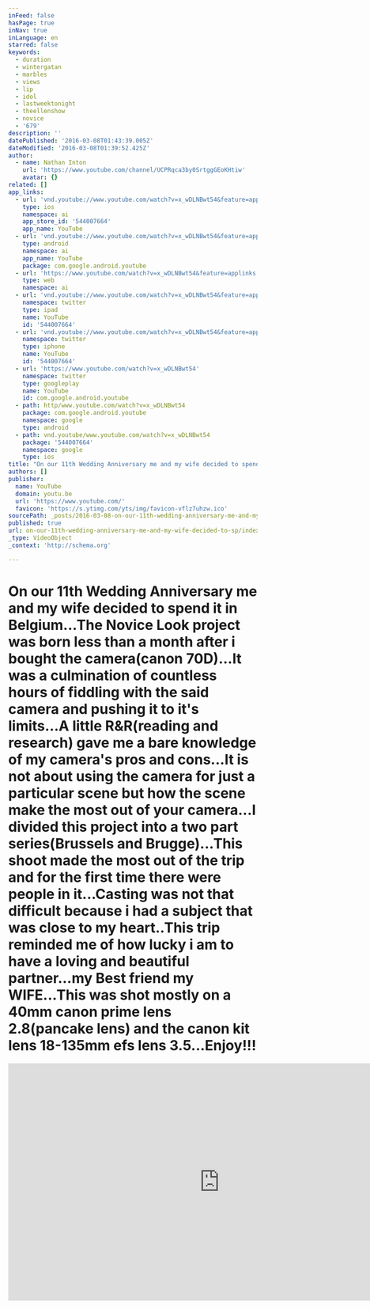 ```yaml
---
inFeed: false
hasPage: true
inNav: true
inLanguage: en
starred: false
keywords:
  - duration
  - wintergatan
  - marbles
  - views
  - lip
  - idol
  - lastweektonight
  - theellenshow
  - novice
  - '679'
description: ''
datePublished: '2016-03-08T01:43:39.005Z'
dateModified: '2016-03-08T01:39:52.425Z'
author:
  - name: Nathan Inton
    url: 'https://www.youtube.com/channel/UCPRqca3by0SrtggGEoKHtiw'
    avatar: {}
related: []
app_links:
  - url: 'vnd.youtube://www.youtube.com/watch?v=x_wDLNBwt54&feature=applinks'
    type: ios
    namespace: ai
    app_store_id: '544007664'
    app_name: YouTube
  - url: 'vnd.youtube://www.youtube.com/watch?v=x_wDLNBwt54&feature=applinks'
    type: android
    namespace: ai
    app_name: YouTube
    package: com.google.android.youtube
  - url: 'https://www.youtube.com/watch?v=x_wDLNBwt54&feature=applinks'
    type: web
    namespace: ai
  - url: 'vnd.youtube://www.youtube.com/watch?v=x_wDLNBwt54&feature=applinks'
    namespace: twitter
    type: ipad
    name: YouTube
    id: '544007664'
  - url: 'vnd.youtube://www.youtube.com/watch?v=x_wDLNBwt54&feature=applinks'
    namespace: twitter
    type: iphone
    name: YouTube
    id: '544007664'
  - url: 'https://www.youtube.com/watch?v=x_wDLNBwt54'
    namespace: twitter
    type: googleplay
    name: YouTube
    id: com.google.android.youtube
  - path: http/www.youtube.com/watch?v=x_wDLNBwt54
    package: com.google.android.youtube
    namespace: google
    type: android
  - path: vnd.youtube/www.youtube.com/watch?v=x_wDLNBwt54
    package: '544007664'
    namespace: google
    type: ios
title: "On our 11th Wedding Anniversary me and my wife decided to spend it in Belgium...The Novice Look project was born less than a month after i bought the camera(canon 70D)...It was a culmination of countless hours of fiddling with the said camera and pushing it to it's limits...A little R&R(reading and research) gave me a bare knowledge of my camera's pros and cons...It is not about using the camera for just a particular scene but how the scene make the most out of your camera...I divided this project into a two part series(Brussels and Brugge)...This shoot made the most out of the trip and for the first time there were people in it...Casting was not that difficult because i had a subject that was close to my heart..This trip reminded me of how lucky i am to have a loving and beautiful partner...my Best friend my WIFE...This was shot mostly on a 40mm canon prime lens 2.8(pancake lens) and the canon kit lens 18-135mm efs lens 3.5...Enjoy!!!"
authors: []
publisher:
  name: YouTube
  domain: youtu.be
  url: 'https://www.youtube.com/'
  favicon: 'https://s.ytimg.com/yts/img/favicon-vflz7uhzw.ico'
sourcePath: _posts/2016-03-08-on-our-11th-wedding-anniversary-me-and-my-wife-decided-to-sp.md
published: true
url: on-our-11th-wedding-anniversary-me-and-my-wife-decided-to-sp/index.html
_type: VideoObject
_context: 'http://schema.org'

---
```

# On our 11th Wedding Anniversary me and my wife decided to spend it in Belgium...The Novice Look project was born less than a month after i bought the camera(canon 70D)...It was a culmination of countless hours of fiddling with the said camera and pushing it to it's limits...A little R&R(reading and research) gave me a bare knowledge of my camera's pros and cons...It is not about using the camera for just a particular scene but how the scene make the most out of your camera...I divided this project into a two part series(Brussels and Brugge)...This shoot made the most out of the trip and for the first time there were people in it...Casting was not that difficult because i had a subject that was close to my heart..This trip reminded me of how lucky i am to have a loving and beautiful partner...my Best friend my WIFE...This was shot mostly on a 40mm canon prime lens 2.8(pancake lens) and the canon kit lens 18-135mm efs lens 3.5...Enjoy!!!

<iframe src="https://cdn.embedly.com/widgets/media.html?src=https%3A%2F%2Fwww.youtube.com%2Fembed%2Fx_wDLNBwt54%3Ffeature%3Doembed&amp;url=https%3A%2F%2Fwww.youtube.com%2Fwatch%3Fv%3Dx_wDLNBwt54%26feature%3Dyoutu.be&amp;image=https%3A%2F%2Fi.ytimg.com%2Fvi%2Fx_wDLNBwt54%2Fhqdefault.jpg&amp;key=b7d04c9b404c499eba89ee7072e1c4f7&amp;type=text%2Fhtml&amp;schema=youtube" width="854" height="480" scrolling="no" frameborder="0" allowfullscreen="allowfullscreen" style=""></iframe>